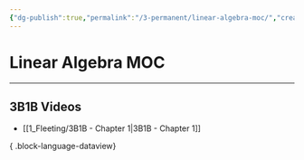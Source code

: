 ```yaml
---
{"dg-publish":true,"permalink":"/3-permanent/linear-algebra-moc/","created":"2023-09-05T17:43:53.210-05:00","updated":"2023-09-08T06:52:51.362-05:00"}
---
```


# Linear Algebra MOC
---
## 3B1B Videos
- [[1_Fleeting/3B1B - Chapter 1\|3B1B - Chapter 1]]

{ .block-language-dataview}